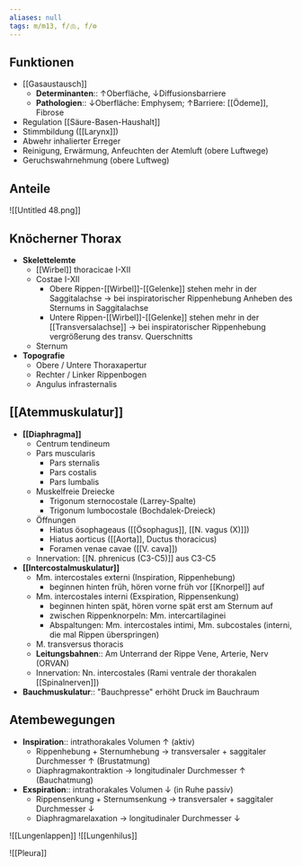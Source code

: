 ```yaml
---
aliases: null
tags: m/m13, f/🫁, f/⚙️
---
```

## Funktionen
- [[Gasaustausch]]
	- **Determinanten**:: ↑Oberfläche, ↓Diffusionsbarriere
	- **Pathologien**:: ↓Oberfläche: Emphysem; ↑Barriere: [[Ödeme]], Fibrose
- Regulation [[Säure-Basen-Haushalt]]
- Stimmbildung ([[Larynx]])
- Abwehr inhalierter Erreger
- Reinigung, Erwärmung, Anfeuchten der Atemluft (obere Luftwege)
- Geruchswahrnehmung (obere Luftweg)
## Anteile

![[Untitled 48.png]]

## Knöcherner Thorax

- **Skelettelemte**
    - [[Wirbel]] thoracicae I-XII
    - Costae I-XII
        - Obere Rippen-[[Wirbel]]-[[Gelenke]] stehen mehr in der Saggitalachse → bei inspiratorischer Rippenhebung Anheben des Sternums in Saggitalachse
        - Untere Rippen-[[Wirbel]]-[[Gelenke]] stehen mehr in der [[Transversalachse]] → bei inspiratorischer Rippenhebung vergrößerung des transv. Querschnitts
    - Sternum
- **Topografie**
    - Obere / Untere Thoraxapertur
    - Rechter / Linker Rippenbogen
    - Angulus infrasternalis

## [[Atemmuskulatur]]

- **[[Diaphragma]]**
    - Centrum tendineum
    - Pars muscularis
        - Pars sternalis
        - Pars costalis
        - Pars lumbalis
    - Muskelfreie Dreiecke
        - Trigonum sternocostale (Larrey-Spalte)
        - Trigonum lumbocostale (Bochdalek-Dreieck)
    - Öffnungen
        - Hiatus ösophageaus ([[Ösophagus]], [[N. vagus (X)]])
        - Hiatus aorticus ([[Aorta]], Ductus thoracicus)
        - Foramen venae cavae ([[V. cava]])
    - Innervation: [[N. phrenicus (C3-C5)]] aus C3-C5
- **[[Intercostalmuskulatur]]**
    - Mm. intercostales externi (Inspiration, Rippenhebung)
        - beginnen hinten früh, hören vorne früh vor [[Knorpel]] auf
    - Mm. intercostales interni (Exspiration, Rippensenkung)
        - beginnen hinten spät, hören vorne spät erst am Sternum auf
        - zwischen Rippenknorpeln: Mm. intercartilaginei
        - Abspaltungen: Mm. intercostales intimi, Mm. subcostales (interni, die mal Rippen überspringen)
    - M. transversus thoracis
    - **Leitungsbahnen**:: Am Unterrand der Rippe Vene, Arterie, Nerv (ORVAN)
    - Innervation: Nn. intercostales (Rami ventrale der thorakalen [[Spinalnerven]])
- **Bauchmuskulatur**:: "Bauchpresse" erhöht Druck im Bauchraum

## Atembewegungen

- **Inspiration**:: intrathorakales Volumen ↑ (aktiv)
    - Rippenhebung + Sternumhebung → transversaler + saggitaler Durchmesser ↑ (Brustatmung)
    - Diaphragmakontraktion → longitudinaler Durchmesser ↑ (Bauchatmung)
- **Exspiration**:: intrathorakales Volumen ↓ (in Ruhe passiv)
    - Rippensenkung + Sternumsenkung → transversaler + saggitaler Durchmesser ↓
    - Diaphragmarelaxation → longitudinaler Durchmesser ↓

![[Lungenlappen]]
![[Lungenhilus]]

![[Pleura]]

